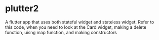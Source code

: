 # plutter2

A flutter app that uses both stateful widget and stateless widget.
Refer to this code, when you need to look at the Card widget, making a delete function, uisng map function, and making constructors
